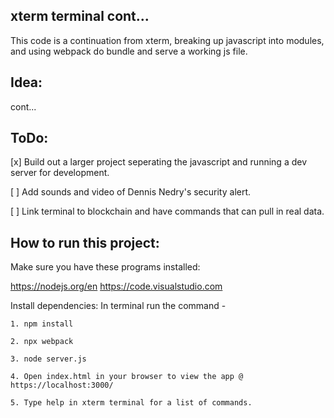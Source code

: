 ## xterm terminal cont...

  This code is a continuation from xterm, breaking up javascript into modules, and using webpack do bundle and serve a working js file.

## Idea:

cont...

## ToDo: 

[x] Build out a larger project seperating the javascript and running a dev server for development.

[ ] Add sounds and video of Dennis Nedry's security alert.  

[ ] Link terminal to blockchain and have commands that can pull in real data. 

## How to run this project:  

Make sure you have these programs installed: 

https://nodejs.org/en
https://code.visualstudio.com


Install dependencies: In terminal run the command - 

    1. npm install 

    2. npx webpack

    3. node server.js

    4. Open index.html in your browser to view the app @ https://localhost:3000/ 

    5. Type help in xterm terminal for a list of commands.

